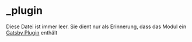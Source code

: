 # \_plugin

Diese Datei ist immer leer. Sie dient nur als Erinnerung, dass das Modul ein [Gatsby Plugin](../plugin.md) enthält
